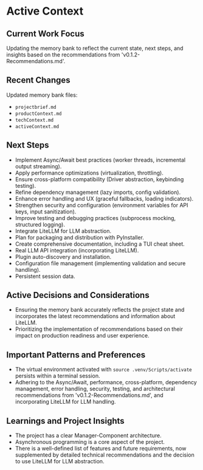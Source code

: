 # Active Context

## Current Work Focus
Updating the memory bank to reflect the current state, next steps, and insights based on the recommendations from 'v0.1.2-Recommendations.md'.

## Recent Changes
Updated memory bank files:
- `projectbrief.md`
- `productContext.md`
- `techContext.md`
- `activeContext.md`

## Next Steps
- Implement Async/Await best practices (worker threads, incremental output streaming).
- Apply performance optimizations (virtualization, throttling).
- Ensure cross-platform compatibility (Driver abstraction, keybinding testing).
- Refine dependency management (lazy imports, config validation).
- Enhance error handling and UX (graceful fallbacks, loading indicators).
- Strengthen security and configuration (environment variables for API keys, input sanitization).
- Improve testing and debugging practices (subprocess mocking, structured logging).
- Integrate LiteLLM for LLM abstraction.
- Plan for packaging and distribution with PyInstaller.
- Create comprehensive documentation, including a TUI cheat sheet.
- Real LLM API integration (incorporating LiteLLM).
- Plugin auto-discovery and installation.
- Configuration file management (implementing validation and secure handling).
- Persistent session data.

## Active Decisions and Considerations
- Ensuring the memory bank accurately reflects the project state and incorporates the latest recommendations and information about LiteLLM.
- Prioritizing the implementation of recommendations based on their impact on production readiness and user experience.

## Important Patterns and Preferences
- The virtual environment activated with `source .venv/Scripts/activate` persists within a terminal session.
- Adhering to the Async/Await, performance, cross-platform, dependency management, error handling, security, testing, and architectural recommendations from 'v0.1.2-Recommendations.md', and incorporating LiteLLM for LLM handling.

## Learnings and Project Insights
- The project has a clear Manager-Component architecture.
- Asynchronous programming is a core aspect of the project.
- There is a well-defined list of features and future requirements, now supplemented by detailed technical recommendations and the decision to use LiteLLM for LLM abstraction.
